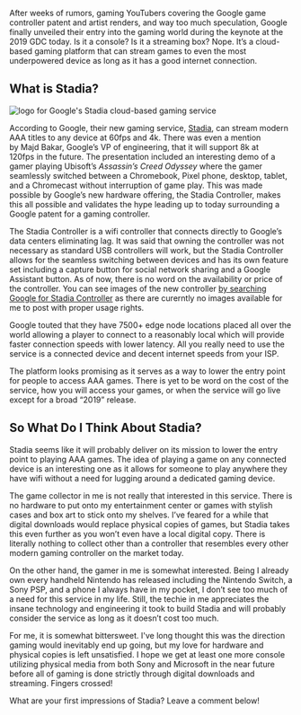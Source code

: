 After weeks of rumors, gaming YouTubers covering the Google game controller patent and artist renders, and way too much speculation, Google finally unveiled their entry into the gaming world during the keynote at the 2019 GDC today. Is it a console? Is it a streaming box? Nope. It’s a cloud-based gaming platform that can stream games to even the most underpowered device as long as it has a good internet connection.

## What is Stadia?

<div class="image-container">
  <img src="https://res.cloudinary.com/https-joeyg-me/image/upload/v1553024737/gaming/stadia_logo.png" onclick="openImage(`https://res.cloudinary.com/https-joeyg-me/image/upload/v1553024737/gaming/stadia_logo.png`)" alt="logo for Google's Stadia cloud-based gaming service">
</div>

According to Google, their new gaming service, <a href="https://store.google.com/magazine/stadia" target="_blank" rel="external">Stadia</a>, can stream modern AAA titles to any device at 60fps and 4k. There was even a mention by Majd Bakar, Google’s VP of engineering, that it will support 8k at 120fps in the future. The presentation included an interesting demo of a gamer playing Ubisoft’s <em>Assassin’s Creed Odyssey</em> where the gamer seamlessly switched between a Chromebook, Pixel phone, desktop, tablet, and a Chromecast without interruption of game play. This was made possible by Google’s new hardware offering, the Stadia Controller, makes this all possible and validates the hype leading up to today surrounding a Google patent for a gaming controller.

The Stadia Controller is a wifi controller that connects directly to Google’s data centers eliminating lag. It was said that owning the controller was not necessary as standard USB controllers will work, but the Stadia Controller allows for the seamless switching between devices and has its own feature set including a capture button for social network sharing and a Google Assistant button. As of now, there is no word on the availability or price of the controller. You can see images of the new controller <a href="https://www.google.com/search?q=google+stadia+controller&newwindow=1&source=lnms&tbm=isch&sa=X&ved=0ahUKEwiq9b7b_I7hAhUDlKwKHbdVDewQ_AUIDygC&biw=1679&bih=915" target="_blank" rel="external">by searching Google for Stadia Controller</a> as there are curerntly no images available for me to post with proper usage rights.

Google touted that they have 7500+ edge node locations placed all over the world allowing a player to connect to a reasonably local which will provide faster connection speeds with lower latency. All you really need to use the service is a connected device and decent internet speeds from your ISP.

The platform looks promising as it serves as a way to lower the entry point for people to access AAA games. There is yet to be word on the cost of the service, how you will access your games, or when the service will go live except for a broad “2019” release.

## So What Do I Think About Stadia?

Stadia seems like it will probably deliver on its mission to lower the entry point to playing AAA games. The idea of playing a game on any connected device is an interesting one as it allows for someone to play anywhere they have wifi without a need for lugging around a dedicated gaming device.

The game collector in me is not really that interested in this service. There is no hardware to put onto my entertainment center or games with stylish cases and box art to stick onto my shelves. I’ve feared for a while that digital downloads would replace physical copies of games, but Stadia takes this even further as you won’t even have a local digital copy. There is literally nothing to collect other than a controller that resembles every other modern gaming controller on the market today.

On the other hand, the gamer in me is somewhat interested. Being I already own every handheld Nintendo has released including the Nintendo Switch, a Sony PSP, and a phone I always have in my pocket, I don’t see too much of a need for this service in my life. Still, the techie in me appreciates the insane technology and engineering it took to build Stadia and will probably consider the service as long as it doesn’t cost too much.

For me, it is somewhat bittersweet. I've long thought this was the direction gaming would inevitably end up going, but my love for hardware and physical copies is left unsatisfied. I hope we get at least one more console utilizing physical media from both Sony and Microsoft in the near future before all of gaming is done strictly through digital downloads and streaming. Fingers crossed!

What are your first impressions of Stadia? Leave a comment below!
